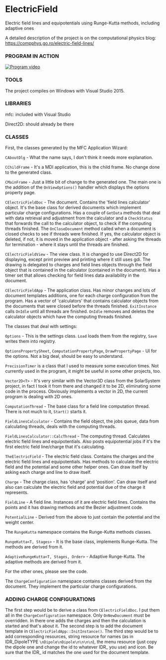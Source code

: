 # ElectricField
Electric field lines and equipotentials using Runge-Kutta methods, including adaptive ones

A detailed description of the project is on the computational physics blog: https://compphys.go.ro/electric-field-lines/

### PROGRAM IN ACTION

[![Program video](https://img.youtube.com/vi/3JGs0VSAtqk/0.jpg)](https://youtu.be/3JGs0VSAtqk)

### TOOLS

The project compiles on Windows with Visual Studio 2015.

### LIBRARIES

mfc: included with Visual Studio

Direct2D: should already be there

### CLASSES

First, the classes generated by the MFC Application Wizard:

`CAboutDlg` - What the name says, I don't think it needs more explanation.

`CChildFrame` - It's a MDI application, this is the child frame. No change done to the generated class.

`CMainFrame` - Just a little bit of change to the generated one. The main one is the addition of the `OnViewOptions()` handler which displays the options property page.

`CElectricFieldDoc` - The document. Contains the 'field lines calculator' object. It's the base class for derived documents which implement particular charge configurations. Has a couple of `GetData` methods that deal with data retrieval and adjustment from the calculator and a `CheckStatus` that forwards the call to the calculator object, to check if the computing threads finished. The `OnCloseDocument` method called when a document is closed checks to see if threads were finished. If yes, the calculator object is deleted, if not, it is moved in the application object - after asking the threads for termination - where it stays until the threads are finished.

`CElectricFieldView` - The view class. It is changed to use Direct2D for displaying, except print preview and printing where it still uses gdi. The drawing is delegated to charges and field lines objects through the field object that is contained in the calculator (contained in the document). Has a timer set that allows checking for field lines data availability in the document.

`CElectricFieldApp` - The application class. Has minor changes and lots of document templates additions, one for each charge configuration from the program. Has a vector of 'calculators' that contains calculator objects from the documents that were closed before the threads finished. `ExitInstance` calls `OnIdle` until all threads are finished. `OnIdle` removes and deletes the calculator objects which have the computing threads finished.

The classes that deal with settings:

`Options` - This is the settings class. `Load` loads them from the registry, `Save` writes them into registry.

`OptionsPropertySheet`, `ComputationPropertyPage`, `DrawPropertyPage` - UI for the options. Not a big deal, should be easy to understand.

`PrecisionTimer` is a class that I used to measure some execution times. Not currently used in the program, it might be useful in some other projects, too.

`Vector2D<T>` - It's very similar with the Vector3D<T> class from the SolarSystem project, in fact I took it from there and changed it to be 2D, eliminating some code in the process. Obviously implements a vector in 2D, the current program is dealing with 2D ones.

`ComputationThread` - The base class for a field line computation thread. There is not much to it, `Start()` starts it.

`FieldLinesCalculator` - Contains the field object, the jobs queue, data from calculating threads, deals with the computing threads.

`FieldLinesCalculator::CalcThread` - The computing thread. Calculates electric field lines and equipotentials. Also posts equipotential jobs if it's the first electric field line/charge that it's calculating.

`TheElectricField` - The electric field class. Contains the charges and the electric field lines and equipotentials. Has methods to calculate the electric field and the potential and some other helper ones. Can draw itself by asking each charge and line to draw itself.

`Charge` - The charge class, has 'charge' and 'position'. Can draw itself and also can calculate the electric field and potential due of the charge it represents.

`FieldLine` - A field line. Instances of it are electric field lines. Contains the points and it has drawing methods and the Bezier adjustment code.

`PotentialLine` - Derived from the above to just contain the potential and the weight center.

The `RungeKutta` namespace contains the Runge-Kutta methods classes.

`RungeKutta<T, Stages>` - It is the base class, implements Runge-Kutta. The methods are derived from it.

`AdaptiveRungeKutta<T, Stages, Order>` - Adaptive Runge-Kutta. The adaptive methods are derived from it.

For the other ones, please see the code.

The `ChargeConfiguration` namespace contains classes derived from the document. They implement the particular charge configurations. 

### ADDING CHARGE CONFIGURATIONS

The first step would be to derive a class from `CElectricFieldDoc`. I put them all in the `ChargeConfiguration` namespace. Only `OnNewDocument` must be overridden. In there one adds the charges and then the calculation is started and that's about it. The second step is to add the document template in `CElectricFieldApp::InitInstance()`. The third step would be to add corresponding resources, string resource for names (as in IDR_DipoleTYPE `\nDipole\nDipole\n\n\n\n`), the menu resource (just copy the dipole one and change the id to whatever IDR_ you use) and icon. Be sure that the IDR_ id matches the one used for the document template.


